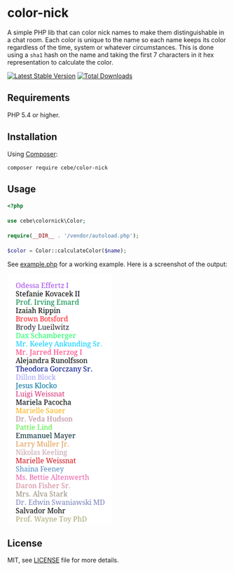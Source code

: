 color-nick
==========

A simple PHP lib that can color nick names to make them distinguishable in a chat room.
Each color is unique to the name so each name keeps its color regardless of the time, system
or whatever circumstances. This is done using a `sha1` hash on the name and taking the first 7
characters in it hex representation to calculate the color.

[![Latest Stable Version](https://poser.pugx.org/cebe/color-nick/v/stable.png)](https://packagist.org/packages/cebe/color-nick)
[![Total Downloads](https://poser.pugx.org/cebe/color-nick/downloads.png)](https://packagist.org/packages/cebe/color-nick)

Requirements
------------

PHP 5.4 or higher.

Installation
------------

Using [Composer](http://getcomposer.org):

    composer require cebe/color-nick

Usage
-----

```php
<?php

use cebe\colornick\Color;

require(__DIR__ . '/vendor/autoload.php');

$color = Color::calculateColor($name);
```

See [example.php](example.php) for a working example.
Here is a screenshot of the output:

![Screenshot of color-nick library rendering result](screenshot.png)

License
-------

MIT, see [LICENSE](LICENSE.md) file for more details.
